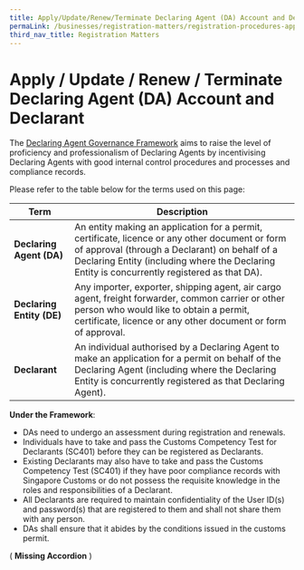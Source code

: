 ```yaml
---
title: Apply/Update/Renew/Terminate Declaring Agent (DA) Account and Declarant
permaLink: /businesses/registration-matters/registration-procedures-apply-update-renew-terminate-declaring-agent-account-and-declarant
third_nav_title: Registration Matters
---
```


# Apply / Update / Renew / Terminate Declaring Agent (DA) Account and Declarant

The  [Declaring Agent Governance Framework](https://www.customs.gov.sg/~/media/cus/files/circulars/corp/2016/circular_02_2016.pdf?la=en&hash=2A3FA9CFD47C9A6BC1C2851447D563AEF055E232)  aims to raise the level of proficiency and professionalism of Declaring Agents by incentivising Declaring Agents with good internal control procedures and processes and compliance records. 

Please refer to the table below for the terms used on this page:

|Term| Description  |
|--|--|
| **Declaring Agent (DA)** | An entity making an application for a permit, certificate, licence or any other document or form of approval (through a Declarant) on behalf of a Declaring Entity (including where the Declaring Entity is concurrently registered as that DA). |
| **Declaring Entity (DE)** | Any importer, exporter, shipping agent, air cargo agent, freight forwarder, common carrier or other person who would like to obtain a permit, certificate, licence or any other document or form of approval. |
| **Declarant**| An individual authorised by a Declaring Agent to make an application for a permit on behalf of the Declaring Agent (including where the Declaring Entity is concurrently registered as that Declaring Agent). |

**Under the Framework**:

-   DAs need to undergo an assessment during registration and renewals.
-   Individuals have to take and pass the Customs Competency Test for Declarants (SC401) before they can be registered as Declarants.
-   Existing Declarants may also have to take and pass the Customs Competency Test (SC401) if they have poor compliance records with Singapore Customs or do not possess the requisite knowledge in the roles and responsibilities of a Declarant.
-   All Declarants are required to maintain confidentiality of the User ID(s) and password(s) that are registered to them and shall not share them with any person.
-   DAs shall ensure that it abides by the conditions issued in the customs permit.

( **Missing Accordion** )


